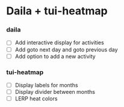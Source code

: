 # Daila + tui-heatmap

### daila

-   [ ] Add interactive display for activities
-   [ ] Add goto next day and goto previous day
-   [ ] Add option to add a new activity

### tui-heatmap

-   [ ] Display labels for months
-   [ ] Display divider between months
-   [ ] LERP heat colors
